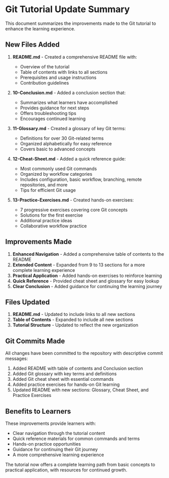 # Git Tutorial Update Summary

This document summarizes the improvements made to the Git tutorial to enhance the learning experience.

## New Files Added

1. **README.md** - Created a comprehensive README file with:
   - Overview of the tutorial
   - Table of contents with links to all sections
   - Prerequisites and usage instructions
   - Contribution guidelines

2. **10-Conclusion.md** - Added a conclusion section that:
   - Summarizes what learners have accomplished
   - Provides guidance for next steps
   - Offers troubleshooting tips
   - Encourages continued learning

3. **11-Glossary.md** - Created a glossary of key Git terms:
   - Definitions for over 30 Git-related terms
   - Organized alphabetically for easy reference
   - Covers basic to advanced concepts

4. **12-Cheat-Sheet.md** - Added a quick reference guide:
   - Most commonly used Git commands
   - Organized by workflow categories
   - Includes configuration, basic workflow, branching, remote repositories, and more
   - Tips for efficient Git usage

5. **13-Practice-Exercises.md** - Created hands-on exercises:
   - 7 progressive exercises covering core Git concepts
   - Solutions for the first exercise
   - Additional practice ideas
   - Collaborative workflow practice

## Improvements Made

1. **Enhanced Navigation** - Added a comprehensive table of contents to the README
2. **Extended Content** - Expanded from 9 to 13 sections for a more complete learning experience
3. **Practical Application** - Added hands-on exercises to reinforce learning
4. **Quick Reference** - Provided cheat sheet and glossary for easy lookup
5. **Clear Conclusion** - Added guidance for continuing the learning journey

## Files Updated

1. **README.md** - Updated to include links to all new sections
2. **Table of Contents** - Expanded to include all new sections
3. **Tutorial Structure** - Updated to reflect the new organization

## Git Commits Made

All changes have been committed to the repository with descriptive commit messages:

1. Added README with table of contents and Conclusion section
2. Added Git glossary with key terms and definitions
3. Added Git cheat sheet with essential commands
4. Added practice exercises for hands-on Git learning
5. Updated README with new sections: Glossary, Cheat Sheet, and Practice Exercises

## Benefits to Learners

These improvements provide learners with:

- Clear navigation through the tutorial content
- Quick reference materials for common commands and terms
- Hands-on practice opportunities
- Guidance for continuing their Git journey
- A more comprehensive learning experience

The tutorial now offers a complete learning path from basic concepts to practical application, with resources for continued growth.
